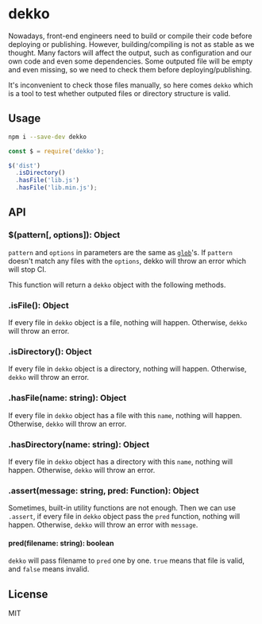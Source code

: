 # dekko

Nowadays, front-end engineers need to build or compile their code before deploying or publishing. However, building/compiling  is not as stable as we thought. Many factors will affect the output, such as configuration and our own code and even some dependencies. Some outputed file will be empty and even missing, so we need to check them before deploying/publishing.

It's inconvenient to check those files manually, so here comes `dekko` which is a tool to test whether outputed files or directory structure is valid.

## Usage

```bash
npm i --save-dev dekko
```

```js
const $ = require('dekko');

$('dist')
  .isDirectory()
  .hasFile('lib.js')
  .hasFile('lib.min.js');
```

## API

### $(pattern[, options]): Object

`pattern` and `options` in parameters are the same as [`glob`](https://github.com/isaacs/node-glob)'s. If `pattern` doesn't match any files with the `options`, dekko will throw an error which will stop CI.

This function will return a `dekko` object with the following methods.

### .isFile(): Object

If every file in `dekko` object is a file, nothing will happen. Otherwise, `dekko` will throw an error.

### .isDirectory(): Object

If every file in `dekko` object is a directory, nothing will happen. Otherwise, `dekko` will throw an error.

### .hasFile(name: string): Object

If every file in `dekko` object has a file with this `name`, nothing will happen. Otherwise, `dekko` will throw an error.

### .hasDirectory(name: string): Object

If every file in `dekko` object has a directory with this `name`, nothing will happen. Otherwise, `dekko` will throw an error.

### .assert(message: string, pred: Function): Object

Sometimes, built-in utility functions are not enough. Then we can use `.assert`, if every file in `dekko` object pass the `pred` function, nothing will happen. Otherwise, `dekko` will throw an error with `message`.

#### pred(filename: string): boolean

`dekko` will pass filename to `pred` one by one. `true` means that file is valid, and `false` means invalid.

## License

MIT
